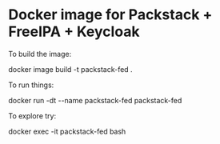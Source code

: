 # Docker image for Packstack + FreeIPA + Keycloak

To build the image:

   docker image build -t packstack-fed .

To run things:

   docker run -dt --name packstack-fed packstack-fed

To explore try:

   docker exec -it packstack-fed bash
